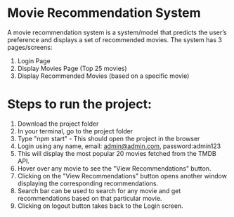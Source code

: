 # Movie Recommendation System 

A movie recommendation system is a system/model that predicts the user’s preference and displays a set of recommended movies. The system has 3 pages/screens:
1. Login Page
2. Display Movies Page (Top 25 movies)
3. Display Recommended Movies (based on a specific movie)

# Steps to run the project:
1. Download the project folder
2. In your terminal, go to the project folder
3. Type "npm start" - This should open the project in the browser
4. Login using any name, email: admin@admin.com, password:admin123
5. This will display the most popular 20 movies fetched from the TMDB API.
6. Hover over any movie to see the "View Recommendations" button.
7. Clicking on the "View Recommendations" button opens another window displaying the corresponding recommendations.
8. Search bar can be used to search for any movie and get recommendations based on that particular movie.
9. Clicking on logout button takes back to the Login screen. 

